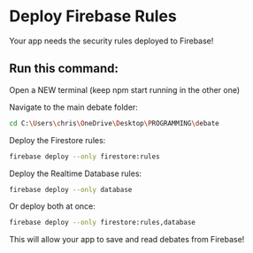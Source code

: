 # Deploy Firebase Rules

Your app needs the security rules deployed to Firebase!

## Run this command:

Open a NEW terminal (keep npm start running in the other one)

Navigate to the main debate folder:
```bash
cd C:\Users\chris\OneDrive\Desktop\PROGRAMMING\debate
```

Deploy the Firestore rules:
```bash
firebase deploy --only firestore:rules
```

Deploy the Realtime Database rules:
```bash
firebase deploy --only database
```

Or deploy both at once:
```bash
firebase deploy --only firestore:rules,database
```

This will allow your app to save and read debates from Firebase!
